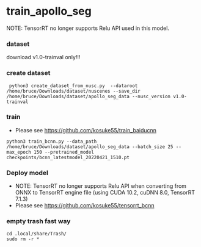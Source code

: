 # train_apollo_seg
NOTE: TensorRT no longer supports Relu API used in this model.

### dataset
download v1.0-trainval only!!!

### create dataset
```
 python3 create_dataset_from_nusc.py  --dataroot /home/bruce/Downloads/dataset/nuscenes --save_dir /home/bruce/Downloads/dataset/apollo_seg_data --nusc_version v1.0-trainval
```

### train 
* Please see https://github.com/kosuke55/train_baiducnn

```
python3 train_bcnn.py --data_path /home/bruce/Downloads/dataset/apollo_seg_data --batch_size 25 --max_epoch 150 --pretrained_model checkpoints/bcnn_latestmodel_20220421_1510.pt

```
### Deploy model
* NOTE: TensorRT no longer supports Relu API when converting from ONNX to TensorRT engine file (using CUDA 10.2, cuDNN 8.0, TensorRT 7.1.3)
* Please see https://github.com/kosuke55/tensorrt_bcnn


### empty trash fast way 
```
cd .local/share/Trash/
sudo rm -r *
```
